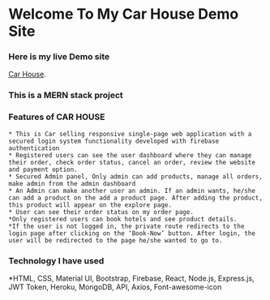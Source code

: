 # Welcome To My Car House Demo Site

### Here is my live Demo site 
 [Car House](https://car-house-b6b2f.web.app/).
### This is a MERN stack project
### Features of CAR HOUSE

    * This is Car selling responsive single-page web application with a secured login system functionality developed with firebase authentication
    * Registered users can see the user dashboard where they can manage their order, check order status, cancel an order, review the website and payment option.
    * Secured Admin panel, Only admin can add products, manage all orders, make admin from the admin dashboard
    * An Admin can make another user an admin. If an admin wants, he/she can add a product on the add a product page. After adding the product, this product will appear on the explore page.
    * User can see their order status on my order page.
    *Only registered users can book hotels and see product details. 
    *If the user is not logged in, the private route redirects to the login page after clicking on the ‘Book-Now’ button. After login, the user will be redirected to the page he/she wanted to go to. 
    
### Technology I have used
   *HTML, CSS, Material UI, Bootstrap, Firebase, React, Node.js, Express.js, JWT Token, Heroku, MongoDB, API, Axios, Font-awesome-icon

  

